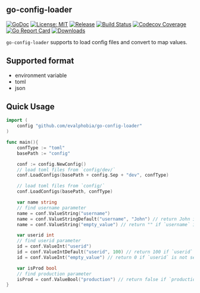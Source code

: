 go-config-loader
----

[![GoDoc][1]][2] [![License: MIT][3]][4] [![Release][5]][6] [![Build Status][7]][8] [![Codecov Coverage][11]][12] [![Go Report Card][13]][14] [![Downloads][15]][16]

[1]: https://godoc.org/github.com/evalphobia/go-config-loader?status.svg
[2]: https://godoc.org/github.com/evalphobia/go-config-loader
[3]: https://img.shields.io/badge/License-MIT-blue.svg
[4]: LICENSE.md
[5]: https://img.shields.io/github/release/evalphobia/go-config-loader.svg
[6]: https://github.com/evalphobia/go-config-loader/releases/latest
[7]: https://travis-ci.org/evalphobia/go-config-loader.svg?branch=master
[8]: https://travis-ci.org/evalphobia/go-config-loader
[9]: https://coveralls.io/repos/evalphobia/go-config-loader/badge.svg?branch=master&service=github
[10]: https://coveralls.io/github/evalphobia/go-config-loader?branch=master
[11]: https://codecov.io/github/evalphobia/go-config-loader/coverage.svg?branch=master
[12]: https://codecov.io/github/evalphobia/go-config-loader?branch=master
[13]: https://goreportcard.com/badge/github.com/evalphobia/go-config-loader
[14]: https://goreportcard.com/report/github.com/evalphobia/go-config-loader
[15]: https://img.shields.io/github/downloads/evalphobia/go-config-loader/total.svg?maxAge=1800
[16]: https://github.com/evalphobia/go-config-loader/releases
[17]: https://img.shields.io/github/stars/evalphobia/go-config-loader.svg
[18]: https://github.com/evalphobia/go-config-loader/stargazers

`go-config-loader` supports to load config files and convert to map values.


## Supported format

- environment variable
- toml
- json

## Quick Usage


```go
import (
	config "github.com/evalphobia/go-config-loader"
)

func main(){
	confType := "toml"
	basePath := "config"

	conf := config.NewConfig()
	// load toml files from `config/dev/`
	conf.LoadConfigs(basePath + config.Sep + "dev", confType)

	// load toml files from `config/`
	conf.LoadConfigs(basePath, confType)

	var name string
	// find username parameter
	name = conf.ValueString("username")
	name = conf.ValueStringDefault("username", "John") // return John if `username` is not set
	name = conf.ValueString("empty_value") // return "" if `username` is not set

	var userid int
	// find userid parameter
	id = conf.ValueInt("userid")
	id = conf.ValueIntDefault("userid", 100) // return 100 if `userid` is not set
	id = conf.ValueInt("empty_value") // return 0 if `userid` is not set

	var isProd bool
	// find production parameter
	isProd = conf.ValueBool("production") // return false if `production` is not set
}
```
